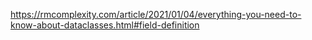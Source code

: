 https://rmcomplexity.com/article/2021/01/04/everything-you-need-to-know-about-dataclasses.html#field-definition